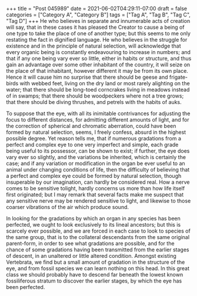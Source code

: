 +++
title = "Post 045989"
date = 2021-06-02T04:29:11-07:00
draft = false
categories = ["Category A", "Category B"]
tags = ["Tag A", "Tag B", "Tag C", "Tag D"]
+++
He who believes in separate and innumerable acts of creation will say, that in these cases it has pleased the Creator to cause a being of one type to take the place of one of another type; but this seems to me only restating the fact in dignified language. He who believes in the struggle for existence and in the principle of natural selection, will acknowledge that every organic being is constantly endeavouring to increase in numbers; and that if any one being vary ever so little, either in habits or structure, and thus gain an advantage over some other inhabitant of the country, it will seize on the place of that inhabitant, however different it may be from its own place. Hence it will cause him no surprise that there should be geese and frigate-birds with webbed feet, living on the dry land or most rarely alighting on the water; that there should be long-toed corncrakes living in meadows instead of in swamps; that there should be woodpeckers where not a tree grows; that there should be diving thrushes, and petrels with the habits of auks.

To suppose that the eye, with all its inimitable contrivances for adjusting the focus to different distances, for admitting different amounts of light, and for the correction of spherical and chromatic aberration, could have been formed by natural selection, seems, I freely confess, absurd in the highest possible degree. Yet reason tells me, that if numerous gradations from a perfect and complex eye to one very imperfect and simple, each grade being useful to its possessor, can be shown to exist; if further, the eye does vary ever so slightly, and the variations be inherited, which is certainly the case; and if any variation or modification in the organ be ever useful to an animal under changing conditions of life, then the difficulty of believing that a perfect and complex eye could be formed by natural selection, though insuperable by our imagination, can hardly be considered real. How a nerve comes to be sensitive tolight, hardly concerns us more than how life itself first originated; but I may remark that several facts make me suspect that any sensitive nerve may be rendered sensitive to light, and likewise to those coarser vibrations of the air which produce sound.

In looking for the gradations by which an organ in any species has been perfected, we ought to look exclusively to its lineal ancestors; but this is scarcely ever possible, and we are forced in each case to look to species of the same group, that is to the collateral descendants from the same original parent-form, in order to see what gradations are possible, and for the chance of some gradations having been transmitted from the earlier stages of descent, in an unaltered or little altered condition. Amongst existing Vertebrata, we find but a small amount of gradation in the structure of the eye, and from fossil species we can learn nothing on this head. In this great class we should probably have to descend far beneath the lowest known fossiliferous stratum to discover the earlier stages, by which the eye has been perfected.
